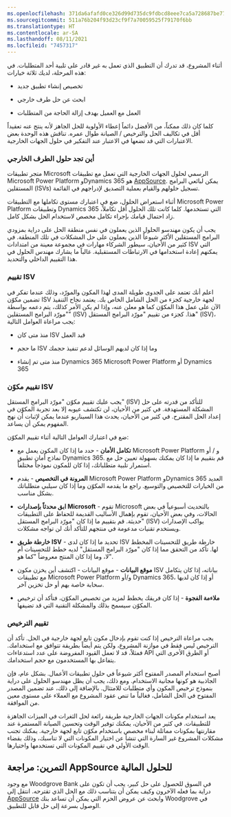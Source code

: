 ```yaml
---
ms.openlocfilehash: 371da6afafd0ce326d99d735dc9fdbcd8eee7ca5a728687be773be08d9e91e68
ms.sourcegitcommit: 511a76b204f93d23cf9f7a70059525f79170f6bb
ms.translationtype: HT
ms.contentlocale: ar-SA
ms.lasthandoff: 08/11/2021
ms.locfileid: "7457317"
---
```

أثناء المشروع، قد تدرك أن التطبيق الذي تعمل به غير قادر على تلبية أحد المتطلبات. في هذه المرحلة، لديك ثلاثة خيارات:

-   تخصيص إنشاء تطبيق جديد

-   ابحث عن حل طرف خارجي

-   العمل مع العميل بهدف إزالة الحاجة من المتطلبات

كلما كان ذلك ممكناً، من الأفضل دائماً إعطاء الأولوية للحل الجاهز لأنه ينتج عنه تعقيداً أقل في تكاليف الحل والترخيص / الصيانة طوال عمره. تناقش هذه الوحدة بعض الاعتبارات التي قد تضعها في الاعتبار عند التفكير في حلول الجهات الخارجية.

### <a name="where-to-find-third-party-solutions"></a>أين تجد حلول الطرف الخارجي

متجر تطبيقات Microsoft الرسمي لحلول الجهات الخارجية التي تعمل مع تطبيقات Microsoft Power Platform وDynamics 365 هو [AppSource](https://appsource.microsoft.com/?azure-portal=true). يمكن لبائعي البرامج المستقلين (ISVs) تسجيل حلولهم والقيام بعملية التصديق لإدراجهم في القائمة.

أثناء استعراض الحلول، ضع في اعتبارك مستوى تكاملها مع التطبيقات Microsoft Power Platform وتطبيقات Dynamics 365 التي تستخدمها. كلما كانت تلك الحلول أقل تكاملاً، زاد احتمال قيامك بإجراء تكامل مخصص لاستخدام الحل بشكل كامل.

يجب أن يكون مهندسو الحلول الذين يعملون في نفس منطقة الحل على دراية بمزودي البرامج المستقلين الأكثر شيوعاً الذين يعملون على حل المشكلات في تلك المنطقة. في كثير من الأحيان، سيطور الشركاء مهارات في مجموعة معينة من امتدادات ISV التي يمكنهم إعادة استخدامها في الارتباطات المستقبلية. غالباً ما يشارك مهندس الحلول في هذا التقييم الداخلي والتحديد.

### <a name="evaluate-the-isv"></a>تقييم ISV

اعلم أنك تعتمد على الجدوى طويلة المدى لهذا المكون والمورّد، وذلك عندما تفكر في تضمين مكوّن ISV لجهة خارجية كجزء من الحل الشامل الخاص بك. يعتمد نجاح التنفيذ الآن على عمل هذا المكوّن كما هو معلن عنه، وإذا لم يكن الأمر كذلك، يتم دعمه بواسطة "مورّد البرامج المستقلين" (ISV) هذا. كجزء من تقييم "مورّد البرامج المستقل" (ISV)، يجب مراعاة العوامل التالية:

-   منذ متى كان ISV قيد العمل

-   ما حجم ISV وما إذا كان لديهم الوسائل لدعم تنفيذ حجمك

-   منذ متى تم إنشاء Dynamics 365 Microsoft Power Platform أو Dynamics 365

### <a name="evaluate-the-isv-component"></a>تقييم مكوّن ISV

يجب عليك تقييم مكوّن "مورّد البرامج المستقل" (ISV) للتأكد من قدرته على حل المشكلة المستهدفة. في كثير من الأحيان، لن تكتشف عيوبه إلا بعد تجربة المكوّن في إعداد الحل المقترح.
في كثير من الأحيان، يحدث هذا السيناريو عندما يمكن لإثبات أن نهج المفهوم يمكن أن يساعد.

ضع في اعتبارك العوامل التالية أثناء تقييم المكوّن:

-   **تكامل الأمان** - حدد ما إذا كان المكون يعمل مع Microsoft Power Platform و / أو نماذج أمان تطبيق Dynamics 365. قم بتقييم ما إذا كان يمكنك بسهولة تعيين حل مع استمرار تلبية متطلباتك، إذا كان للمكون نموذجاً مختلفاً.

-   **المرونة في التخصيص** - يقدم Microsoft Power Platform وDynamics 365 العديد من الخيارات للتخصيص والتوسيع. راجع ما يقدمه المكوّن وما إذا كان سيلبي متطلباتك بشكل مناسب.

-   **ابق محدثاً بإصدارات Microsoft** - تقوم Microsoft بالتحديث أسبوعياً في بعض الحالات، وفي بعض الأحيان، تقوم بإهمال الأساليب القديمة للحفاظ على التطبيقات حديثة. قم بتقييم ما إذا كان "مورّد البرامج المستقل" (ISV) يواكب الإصدارات ويستخدم تقنيات مدعومة في منتجهم للتأكد أنك لن تواجه مشكلات.

-   **خارطة طريق ISV** - تحديد ما إذا كان لدى ISV خارطة طريق للتحسينات المخطط لها. تأكد من التحقق مما إذا كان "مورّد البرامج المستقل" لديه خطط للتحسينات أم لا، وما إذا كان المنتج معروضاً "كما هو".

-   **موقع البيانات** - موقع البيانات - اكتشف أين يخزن مكون ISV بياناته، إذا كان يتكامل مع تطبيقات Microsoft Power Platform و/أو Dynamics 365، أو إذا كان لديها سحابة خاصة بهم أو حل تخزين آخر.

-   **ملاءمة الفجوة** - إذا كان فريقك يخطط لمزيد من تخصيص المكوّن، فتأكد أن ترخيص المكوّن سيسمح بذلك والمشكلة التقنية التي قد تضيفها.

### <a name="evaluate-licensing"></a>تقييم الترخيص

يجب مراعاة الترخيص إذا كنت تقوم بإدخال مكون تابع لجهة خارجية في الحل. تأكد أن الترخيص ليس فقط في موازنة المشروع، ولكن يتم أيضاً بطريقة تتوافق مع استخدامك. فمثلاً، قد لا تعمل القيود المفروضة على عدد استدعاءات API أو الطرق الأخرى التي يتفاعل بها المستخدمون مع حجم استخدامك.

أصبح استخدام المصدر المفتوح أكثر شيوعاً في حلول تطبيقات الأعمال. بشكل عام، فإن الجاذبية هو كونها مجانية الاستخدام.
ومع ذلك، يجب أن يظل مهندسو الحلول على دراية بنموذج ترخيص المكون وأي متطلبات للامتثال. بالإضافة إلى ذلك، عند تضمين المصدر المفتوح في الحل الشامل، فغالباً ما تنص عقود المشروع مع العملاء على مستوى معين من الموافقة.

يعد استخدام مكونات الجهات الخارجية طريقة رائعة لحل الثغرات في الميزات الجاهزة للتطبيقات. في كثير من الأحيان، يمكنك توفير الوقت وتحسين الصيانة المستمرة عند مقارنتها بمكونات مماثلة لبناء مخصص باستخدام مكوّن تابع لجهة خارجية. يمكنك تجنب مشكلات المشروع غير السارة التي تنشأ عن اختيار المكونات التي لا تناسبك، وذلك بقضاء الوقت الأولي في تقييم المكونات التي تستخدمها واختيارها.

## <a name="exercise-review-appsource-for-financial-solutions"></a>التمرين: مراجعة AppSource للحلول المالية

مع وجود Woodgrove Bank في السوق للحصول على حل كبير، يجب أن تكون على دراية بما فعله الآخرون وكيف يمكن أن يتناسب ذلك مع الحل الذي تقترحه. انتقل إلى [AppSource](https://appsource.microsoft.com/?azure-portal=true) وابحث عن عروض الحزم التي يمكن أن تساعد بنك Woodgrove في الوصول بسرعة إلى حل قابل للتطبيق. 
